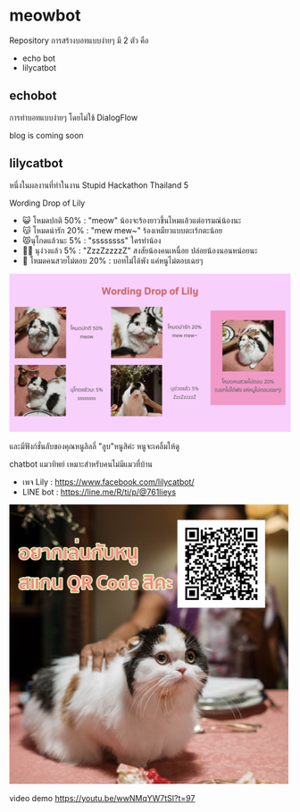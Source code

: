 # meowbot

Repository การสร้างบอทแบบง่ายๆ มี 2 ตัว คือ
* echo bot
* lilycatbot

## echobot
การทำบอทแบบง่ายๆ โดยไม่ใช้ DialogFlow

blog is coming soon

## lilycatbot
หนึ่งในผลงานที่ทำในงาน Stupid Hackathon Thailand 5

Wording Drop of Lily
* 😺 โหมดปกติ 50% : "meow" น้องจะร้องยาวขึ้นไหมแล้วแต่อารมณ์น้องนะ
* 😽 โหมดน่ารัก 20% : "mew mew~" ร้องเหมียวแบบตะเร้กตะน้อย
* 😾นุโกดแล้วนะ 5% : "ssssssss" ใครทำน้อง
* 🥱😴 นุง่วงแล้ว 5% : "ZzzZzzzzZ" สงสัยน้องคนเหนื่อย ปล่อยน้องนอนหน่อยนะ
* 💃 โหมดคนสวยไม่ตอบ 20% : บอทไม่ได้พัง แค่หนูไม่ตอบเฉยๆ

<img src="/readme/lilycatbot_wordgacha.jpeg" width="750">

และมีฟังก์ชั่นลับของคุณหนูลิลลี่
"ลูบ"หนูสิค่ะ หนูจะเคลิ้มให้ดู

chatbot แมวทิพย์ เหมาะสำหรับคนไม่มีแมวที่บ้าน
* เพจ Lily : https://www.facebook.com/lilycatbot/
* LINE bot : https://line.me/R/ti/p/@761lieys

<img src="/readme/line_oa_lily.jpeg" width="500">

video demo
https://youtu.be/wwNMqYW7tSI?t=97

